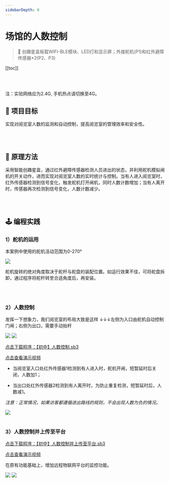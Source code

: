 ```yaml
---
sidebarDepth: 0
---
```

# 场馆的人数控制

> 🧰  创趣星盒板载WIFI-BLE模块、LED灯和显示屏；外接舵机(P1)和红外避障传感器*2(P2、P3)


[[toc]]

<br>
<br>

<span class="attention">注：实验网络应为2.4G, 手机热点请切换至4G。</span>

## 🎯 项目目标

实现对阅览室人数的监测和自动控制，提高阅览室的管理效率和安全性。

<br>
<br>

## 📖 原理方法

采用智能创趣星盒，通过红外避障传感器检测人员进出的状态，并利用舵机模拟闸机的开关动作，进而实现对阅览室人数的实时统计与控制。当有人进入阅览室时，红外传感器检测到信号变化，触发舵机打开闸机，同时人数计数增加；当有人离开时，传感器再次检测到信号变化，人数计数减少。

<br>
<br>

## 🕹️ 编程实践

### 1）舵机的运用

本案例中使用的舵机活动范围为0-270°

<img src="/images/docimg/Snipaste_2025-03-07_09-52-25.png">

舵机旋转的绝对角度取决于舵杆与舵盘的装配位置。如运行效果不佳，可将舵盘拆卸，通过程序将舵杆转至合适角度后，再安装。

<br>
<br>

### 2）人数控制

发挥一下想象力，我们阅览室的布局大致是这样 ↓↓↓左侧为入口由舵机自动控制门闸；右侧为出口，需要手动抬杆

<img src="/images/docimg/Snipaste_2025-07-01_11-33-38.png">

<img src="/images/docimg/Snipaste_2025-07-01_11-36-10.png">

<a href="/tutorial/starbox_sj/sb3/【初中】人数控制.sb3">点击下载程序：【初中】人数控制.sb3</a>

<a href="https://www.cfunworld.com" target="_blank">点击查看演示视频</a>

- 当阅览室入口处红外传感器1检测到有人进入时，舵机开闸，短暂延时后关闭，人数加1；

- 当出口处红外传感器2检测到有人离开时，为防止重复检测，短暂延时后，人数减1。

*注意：正常情况，如果访客都遵循进出路线的规则，不会出现人数为负的情况。*

<img src="/images/docimg/Snipaste_2025-03-07_10-40-54.png">

<br>
<br>

### 3）人数控制并上传至平台

<a href="/tutorial/starbox_sj/sb3/【初中】人数控制并上传至平台.sb3">点击下载程序：【初中】人数控制并上传至平台.sb3</a>

<a href="https://www.cfunworld.com" target="_blank">点击查看演示视频</a>

在原有功能基础上，增加远程物联网平台的监控功能。

<img src="/images/docimg/Snipaste_2025-03-07_11-11-45.png">

<img src="/images/docimg/Snipaste_2025-03-07_11-12-51.png">



